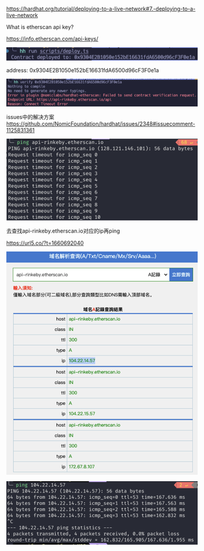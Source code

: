 https://hardhat.org/tutorial/deploying-to-a-live-network#7.-deploying-to-a-live-network

What is etherscan api key?

https://info.etherscan.com/api-keys/



![](deploytask.png)

address: 0x9304E2B1050e152bE16631fdA6500d96cF3F0e1a

![](verifytaskerror.png)

issues中的解决方案 https://github.com/NomicFoundation/hardhat/issues/2348#issuecomment-1125831361

![](pingrinkebyerror.png)

去查找api-rinkeby.etherscan.io对应的ip再ping

https://url5.co/?t=1660692040

![](resolvetoip.png)

![](pingipok.png)

